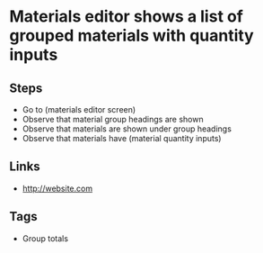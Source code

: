 # Materials editor shows a list of grouped materials with quantity inputs

## Steps

- Go to (materials editor screen)
- Observe that material group headings are shown
- Observe that materials are shown under group headings
- Observe that materials have (material quantity inputs)

## Links

- http://website.com

## Tags

- Group totals
